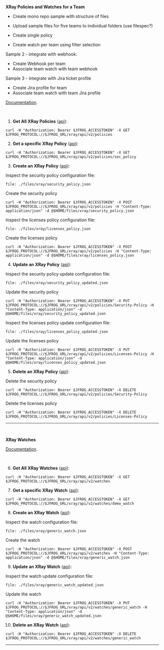 <!-- XRay Bulk Policies and Watches for a Team -->

<br/>

**XRay Policies and Watches for a Team**

- Create mono repo sample with structure of files 

- Upload sample files for five teams to individual folders 
  (use filespec?)

- Create single policy 

- Create watch per team using filter selection 

Sample 2 - integrate with webhook: 
- Create Webhook per team 
- Associate team watch with team webhook

Sample 3 - integrate with Jira ticket profile 
- Create Jira profile for team 
- Associate team watch with team Jira profile


[Documentation](https://www.jfrog.com/confluence/display/JFROG/Creating+Xray+Policies+and+Rules).

<br/>


1. **Get All XRay Policies** ([api](https://www.jfrog.com/confluence/display/JFROG/Xray+REST+API#XrayRESTAPI-GetPolicies)):  

  ```execute
  curl -H "Authorization: Bearer $JFROG_ACCESSTOKEN" -X GET $JFROG_PROTOCOL://$JFROG_URL/xray/api/v2/policies
  ```
  
2. **Get a specific XRay Policy** ([api](https://www.jfrog.com/confluence/display/JFROG/Xray+REST+API#XrayRESTAPI-GetPolicy)):  
  
  ```execute
  curl -H "Authorization: Bearer $JFROG_ACCESSTOKEN" -X GET $JFROG_PROTOCOL://$JFROG_URL/xray/api/v2/policies/sec_policy
  ```


3. **Create an XRay Policy** ([api](https://www.jfrog.com/confluence/display/JFROG/Xray+REST+API#XrayRESTAPI-CreatePolicy)):
  
  Inspect the security policy configuration file:  
  ```editor:open-file
  file: ./files/xray/security_policy.json
  ``` 

  Create the security policy
  ```execute
  curl -H "Authorization: Bearer $JFROG_ACCESSTOKEN" -X POST $JFROG_PROTOCOL://$JFROG_URL/xray/api/v2/policies -H "Content-Type: application/json" -d @$HOME/files/xray/security_policy.json
  ```

  Inspect the licenses policy configuration file:  
  ```editor:open-file
  file: ./files/xray/licenses_policy.json
  ``` 

  Create the licenses policy
  ```execute
  curl -H "Authorization: Bearer $JFROG_ACCESSTOKEN" -X POST $JFROG_PROTOCOL://$JFROG_URL/xray/api/v2/policies -H "Content-Type: application/json" -d @$HOME/files/xray/licenses_policy.json
  ```

4. **Update an XRay Policy** ([api](https://www.jfrog.com/confluence/display/JFROG/Xray+REST+API#XrayRESTAPI-UpdatePolicy)):
  
  Inspect the security policy update configuration file:  
  ```editor:open-file
  file: ./files/xray/security_policy_updated.json
  ``` 

  Update the security policy
  ```execute
  curl -H "Authorization: Bearer $JFROG_ACCESSTOKEN" -X PUT $JFROG_PROTOCOL://$JFROG_URL/xray/api/v2/policies/Security-Policy -H "Content-Type: application/json" -d @$HOME/files/xray/security_policy_updated.json
  ```

  Inspect the licenses policy update configuration file:  
  ```editor:open-file
  file: ./files/xray/licenses_policy_updated.json
  ``` 

  Update the licenses policy
  ```execute
  curl -H "Authorization: Bearer $JFROG_ACCESSTOKEN" -X PUT $JFROG_PROTOCOL://$JFROG_URL/xray/api/v2/policies/Licenses-Policy -H "Content-Type: application/json" -d @$HOME/files/xray/licenses_policy_updated.json
  ```

5. **Delete an XRay Policy** ([api](https://www.jfrog.com/confluence/display/JFROG/Xray+REST+API#XrayRESTAPI-UpdatePolicy)):
  
  Delete the security policy
  ```execute
  curl -H "Authorization: Bearer $JFROG_ACCESSTOKEN" -X DELETE $JFROG_PROTOCOL://$JFROG_URL/xray/api/v2/policies/Security-Policy
  ```

  Delete the licenses policy
  ```execute
  curl -H "Authorization: Bearer $JFROG_ACCESSTOKEN" -X DELETE $JFROG_PROTOCOL://$JFROG_URL/xray/api/v2/policies/Licenses-Policy
  ```

---

<br/>

**XRay Watches**

[Documentation](https://www.jfrog.com/confluence/display/JFROG/Configuring+Xray+Watches).

<br/>

6. **Get All XRay Watches** ([api](https://www.jfrog.com/confluence/display/JFROG/Xray+REST+API#XrayRESTAPI-GetWatches)):  

  ```execute
  curl -H "Authorization: Bearer $JFROG_ACCESSTOKEN" -X GET $JFROG_PROTOCOL://$JFROG_URL/xray/api/v2/watches
  ```

7. **Get a specific XRay Watch** ([api](https://www.jfrog.com/confluence/display/JFROG/Xray+REST+API#XrayRESTAPI-GetWatch)):  
  
  ```execute
  curl -H "Authorization: Bearer $JFROG_ACCESSTOKEN" -X GET $JFROG_PROTOCOL://$JFROG_URL/xray/api/v2/watches/demo_watch
  ```

8. **Create an XRay Watch** ([api](https://www.jfrog.com/confluence/display/JFROG/Xray+REST+API#XrayRESTAPI-GetWatch)):  
  
  Inspect the watch configuration file:  
  ```editor:open-file
  file: ./files/xray/generic_watch.json
  ``` 

  Create the watch
  ```execute
  curl -H "Authorization: Bearer $JFROG_ACCESSTOKEN" -X POST $JFROG_PROTOCOL://$JFROG_URL/xray/api/v2/watches -H "Content-Type: application/json" -d @$HOME/files/xray/generic_watch.json
  ```

9. **Update an XRay Watch** ([api](https://www.jfrog.com/confluence/display/JFROG/Xray+REST+API#XrayRESTAPI-UpdateWatch)):  
  
  Inspect the watch update configuration file:  
  ```editor:open-file
  file: ./files/xray/generic_watch_updated.json
  ``` 

  Update the watch
  ```execute
  curl -H "Authorization: Bearer $JFROG_ACCESSTOKEN" -X PUT $JFROG_PROTOCOL://$JFROG_URL/xray/api/v2/watches/generic_watch -H "Content-Type: application/json" -d @$HOME/files/xray/generic_watch_updated.json
  ```

10. **Delete an XRay Watch** ([api](https://www.jfrog.com/confluence/display/JFROG/Xray+REST+API#XrayRESTAPI-DeleteWatch)):  
  
  ```execute
  curl -H "Authorization: Bearer $JFROG_ACCESSTOKEN" -X DELETE $JFROG_PROTOCOL://$JFROG_URL/xray/api/v2/watches/generic_watch
  ```

---